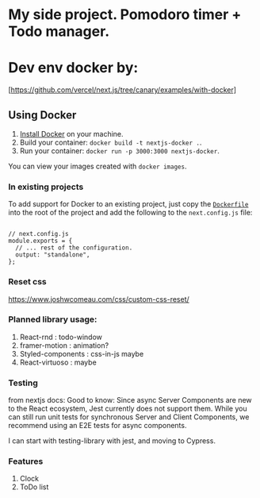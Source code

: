 # My side project. Pomodoro timer + Todo manager.

# Dev env docker by:

[https://github.com/vercel/next.js/tree/canary/examples/with-docker]

## Using Docker

1. [Install Docker](https://docs.docker.com/get-docker/) on your machine.
1. Build your container: `docker build -t nextjs-docker .`.
1. Run your container: `docker run -p 3000:3000 nextjs-docker`.

You can view your images created with `docker images`.

### In existing projects

To add support for Docker to an existing project, just copy the [`Dockerfile`](https://github.com/vercel/next.js/blob/canary/examples/with-docker/Dockerfile) into the root of the project and add the following to the `next.config.js` file:

```

// next.config.js
module.exports = {
  // ... rest of the configuration.
  output: "standalone",
};
```

### Reset css

https://www.joshwcomeau.com/css/custom-css-reset/

### Planned library usage:

1. React-rnd : todo-window
2. framer-motion : animation?
3. Styled-components : css-in-js maybe
4. React-virtuoso : maybe

### Testing

from nextjs docs: Good to know: Since async Server Components are new to the React ecosystem, Jest currently does not support them. While you can still run unit tests for synchronous Server and Client Components, we recommend using an E2E tests for async components.

I can start with testing-library with jest, and moving to Cypress.

### Features

1. Clock
2. ToDo list
